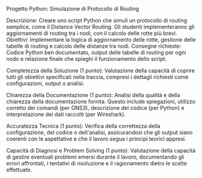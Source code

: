Progetto Python: Simulazione di Protocollo di Routing

Descrizione: Creare uno script Python che simuli un protocollo di routing semplice, come il Distance Vector Routing. Gli studenti implementeranno gli aggiornamenti di routing tra i nodi, con il calcolo delle rotte più brevi.
Obiettivi: Implementare la logica di aggiornamento delle rotte, gestione delle tabelle di routing e calcolo delle distanze tra nodi.
Consegne richieste: Codice Python ben documentato, output delle tabelle di routing per ogni nodo e relazione finale che spieghi il funzionamento dello script.

Completezza della Soluzione (1 punto):
Valutazione della capacità di coprire tutti gli obiettivi specificati nella traccia, compresi i dettagli richiesti come configurazioni, output o analisi.

Chiarezza della Documentazione (1 punto):
Analisi della qualità e della chiarezza della documentazione fornita. Questo include spiegazioni, utilizzo corretto dei comandi (per GNS3), descrizione del codice (per Python) e interpretazione dei dati raccolti (per Wireshark).

Accuratezza Tecnica (1 punto):
Verifica della correttezza della configurazione, del codice o dell'analisi, assicurandosi che gli output siano coerenti con le aspettative e che il lavoro segua i principi teorici appresi.

Capacità di Diagnosi e Problem Solving (1 punto):
Valutazione della capacità di gestire eventuali problemi emersi durante il lavoro, documentando gli errori affrontati, i tentativi di risoluzione e il ragionamento dietro le scelte effettuate.
